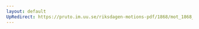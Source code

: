 ```yaml
---
layout: default
UpRedirect: https://pruto.im.uu.se/riksdagen-motions-pdf/1868/mot_1868__ak__15.pdf
---
```

